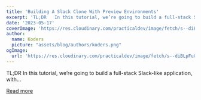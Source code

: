 ```yaml
---
title: 'Building A Slack Clone With Preview Environments'
excerpt: 'TL;DR   In this tutorial, we’re going to build a full-stack Slack-like application, with...'
date: '2023-05-17'
coverImage: 'https://res.cloudinary.com/practicaldev/image/fetch/s--diBLpFuU--/c_imagga_scale,f_auto,fl_progressive,h_420,q_auto,w_1000/https://dev-to-uploads.s3.amazonaws.com/uploads/articles/lbul39k6n85v6jefk2yj.jpg'
author:
  name: Koders
  picture: "assets/blog/authors/koders.png"
ogImage:
  url: 'https://res.cloudinary.com/practicaldev/image/fetch/s--diBLpFuU--/c_imagga_scale,f_auto,fl_progressive,h_420,q_auto,w_1000/https://dev-to-uploads.s3.amazonaws.com/uploads/articles/lbul39k6n85v6jefk2yj.jpg'
---
```


TL;DR   In this tutorial, we’re going to build a full-stack Slack-like application, with...

[Read more](https://dev.to/livecycle/building-a-slack-clone-with-preview-environments-2dh6)
